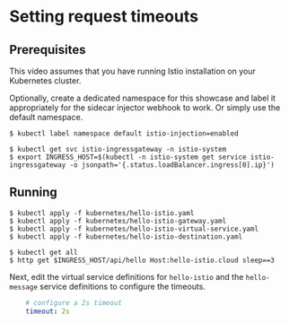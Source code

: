 # Setting request timeouts

## Prerequisites

This video assumes that you have running Istio installation on your Kubernetes cluster.

Optionally, create a dedicated namespace for this showcase and label it appropriately for the sidecar injector webhook to work. Or simply use the default namespace.

```
$ kubectl label namespace default istio-injection=enabled

$ kubectl get svc istio-ingressgateway -n istio-system
$ export INGRESS_HOST=$(kubectl -n istio-system get service istio-ingressgateway -o jsonpath='{.status.loadBalancer.ingress[0].ip}')
```

## Running

```
$ kubectl apply -f kubernetes/hello-istio.yaml
$ kubectl apply -f kubernetes/hello-istio-gateway.yaml
$ kubectl apply -f kubernetes/hello-istio-virtual-service.yaml
$ kubectl apply -f kubernetes/hello-istio-destination.yaml

$ kubectl get all
$ http get $INGRESS_HOST/api/hello Host:hello-istio.cloud sleep==3
```

Next, edit the virtual service definitions for `hello-istio` and the `hello-message` service definitions to configure the timeouts.

```yaml
    # configure a 2s timeout
    timeout: 2s
```
